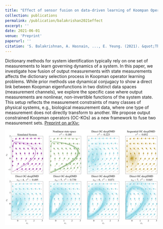 ```yaml
---
title: "Effect of sensor fusion on data-driven learning of Koompan Operators"
collection: publications
permalink: /publication/balakrishan2021effect
excerpt: ''
date: 2021-06-01
venue: 'Preprint'
paperurl: ''
citation: 'S. Balakrishnan, A. Hasnain, ..., E. Yeung. (2021). &quot;The Effect of Sensor Fusion on Data-Driven Learning of Koopman Operators .&quot; arXiv preprint arXiv:2106.15091v.'
---
```

 Dictionary methods for system identification typically rely on one set of measurements to learn governing dynamics of a system. In this paper, we investigate how fusion of output measurements with state measurements affects the dictionary selection process in Koopman operator learning problems. While prior methods use dynamical conjugacy to show a direct link between Koopman eigenfunctions in two distinct data spaces (measurement channels), we explore the specific case where output measurements are nonlinear, non-invertible functions of the system state. This setup reflects the measurement constraints of many classes of physical systems, e.g., biological measurement data, where one type of measurement does not directly transform to another. We propose output constrained Koopman operators (OC-KOs) as a new framework to fuse two measurement sets.
[Preprint on arXiv:](https://arxiv.org/pdf/2106.15091.pdf)

![feature](images/balakrishnan2021effect_feature.jpg)